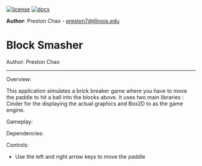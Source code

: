 [![license](https://img.shields.io/badge/license-MIT-green)](LICENSE)
[![docs](https://img.shields.io/badge/docs-yes-brightgreen)](docs/README.md)

**Author**: Preston Chao - [preston7@illinois.edu](mailto:example@illinois.edu)

# Block Smasher

Author: Preston Chao

---
Overview: 

This application simulates a brick breaker game where you have to move the
 paddle to hit a ball into the blocks above. It uses two main libraries
 : Cinder for the displaying the actual graphics and Box2D to as the game
  engine.
  
Gameplay:

Dependencies:

Controls:
- Use the left and right arrow keys to move the paddle

  